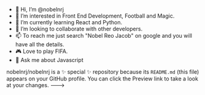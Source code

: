 - 👋 Hi, I’m @nobelnrj
- 👀 I’m interested in Front End Development, Football and Magic.
- 🌱 I’m currently learning React and Python.
- 💞️ I’m looking to collaborate with other developers.
- 📫 To reach me just search "Nobel Reo Jacob" on google and you will have all the details.
- 🎮 Love to play FIFA.
- 💬 Ask me about Javascript

nobelnrj/nobelnrj is a ✨ special ✨ repository because its `README.md` (this file) appears on your GitHub profile.
You can click the Preview link to take a look at your changes.
--->
